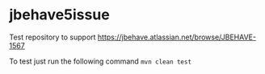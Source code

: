 # jbehave5issue

Test repository to support https://jbehave.atlassian.net/browse/JBEHAVE-1567

To test just run the following command `mvn clean test`
